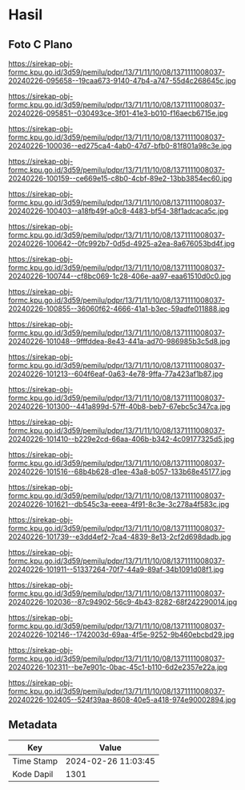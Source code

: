 # Hasil

## Foto C Plano

https://sirekap-obj-formc.kpu.go.id/3d59/pemilu/pdpr/13/71/11/10/08/1371111008037-20240226-095658--19caa673-9140-47b4-a747-55d4c268645c.jpg

https://sirekap-obj-formc.kpu.go.id/3d59/pemilu/pdpr/13/71/11/10/08/1371111008037-20240226-095851--030493ce-3f01-41e3-b010-f16aecb6715e.jpg

https://sirekap-obj-formc.kpu.go.id/3d59/pemilu/pdpr/13/71/11/10/08/1371111008037-20240226-100036--ed275ca4-4ab0-47d7-bfb0-81f801a98c3e.jpg

https://sirekap-obj-formc.kpu.go.id/3d59/pemilu/pdpr/13/71/11/10/08/1371111008037-20240226-100159--ce669e15-c8b0-4cbf-89e2-13bb3854ec60.jpg

https://sirekap-obj-formc.kpu.go.id/3d59/pemilu/pdpr/13/71/11/10/08/1371111008037-20240226-100403--a18fb49f-a0c8-4483-bf54-38f1adcaca5c.jpg

https://sirekap-obj-formc.kpu.go.id/3d59/pemilu/pdpr/13/71/11/10/08/1371111008037-20240226-100642--0fc992b7-0d5d-4925-a2ea-8a676053bd4f.jpg

https://sirekap-obj-formc.kpu.go.id/3d59/pemilu/pdpr/13/71/11/10/08/1371111008037-20240226-100744--cf8bc069-1c28-406e-aa97-eaa61510d0c0.jpg

https://sirekap-obj-formc.kpu.go.id/3d59/pemilu/pdpr/13/71/11/10/08/1371111008037-20240226-100855--36060f62-4666-41a1-b3ec-59adfe011888.jpg

https://sirekap-obj-formc.kpu.go.id/3d59/pemilu/pdpr/13/71/11/10/08/1371111008037-20240226-101048--9fffddea-8e43-441a-ad70-986985b3c5d8.jpg

https://sirekap-obj-formc.kpu.go.id/3d59/pemilu/pdpr/13/71/11/10/08/1371111008037-20240226-101213--604f6eaf-0a63-4e78-9ffa-77a423af1b87.jpg

https://sirekap-obj-formc.kpu.go.id/3d59/pemilu/pdpr/13/71/11/10/08/1371111008037-20240226-101300--441a899d-57ff-40b8-beb7-67ebc5c347ca.jpg

https://sirekap-obj-formc.kpu.go.id/3d59/pemilu/pdpr/13/71/11/10/08/1371111008037-20240226-101410--b229e2cd-66aa-406b-b342-4c09177325d5.jpg

https://sirekap-obj-formc.kpu.go.id/3d59/pemilu/pdpr/13/71/11/10/08/1371111008037-20240226-101516--68b4b628-d1ee-43a8-b057-133b68e45177.jpg

https://sirekap-obj-formc.kpu.go.id/3d59/pemilu/pdpr/13/71/11/10/08/1371111008037-20240226-101621--db545c3a-eeea-4f91-8c3e-3c278a4f583c.jpg

https://sirekap-obj-formc.kpu.go.id/3d59/pemilu/pdpr/13/71/11/10/08/1371111008037-20240226-101739--e3dd4ef2-7ca4-4839-8e13-2cf2d698dadb.jpg

https://sirekap-obj-formc.kpu.go.id/3d59/pemilu/pdpr/13/71/11/10/08/1371111008037-20240226-101911--51337264-70f7-44a9-89af-34b1091d08f1.jpg

https://sirekap-obj-formc.kpu.go.id/3d59/pemilu/pdpr/13/71/11/10/08/1371111008037-20240226-102036--87c94902-56c9-4b43-8282-68f242290014.jpg

https://sirekap-obj-formc.kpu.go.id/3d59/pemilu/pdpr/13/71/11/10/08/1371111008037-20240226-102146--1742003d-69aa-4f5e-9252-9b460ebcbd29.jpg

https://sirekap-obj-formc.kpu.go.id/3d59/pemilu/pdpr/13/71/11/10/08/1371111008037-20240226-102311--be7e901c-0bac-45c1-b110-6d2e2357e22a.jpg

https://sirekap-obj-formc.kpu.go.id/3d59/pemilu/pdpr/13/71/11/10/08/1371111008037-20240226-102405--524f39aa-8608-40e5-a418-974e90002894.jpg


## Metadata

| Key        | Value               |
| ---------- | ------------------- |
| Time Stamp | 2024-02-26 11:03:45 |
| Kode Dapil | 1301                |



